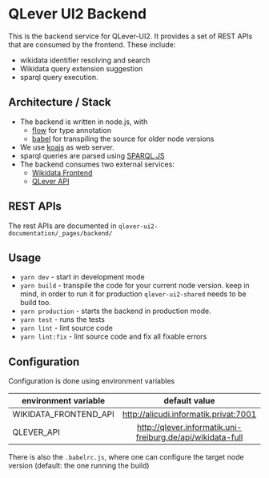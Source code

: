 # QLever UI2 Backend

This is the backend service for QLever-UI2. 
It provides a set of REST APIs that are consumed by the frontend. These include:
  - wikidata identifier resolving and search
  - Wikidata query extension suggestion
  - sparql query execution.

## Architecture / Stack
- The backend is written in node.js, with
  - [flow](https://flow.org/) for type annotation
  - [babel](https://babeljs.io/) for transpiling the source for older node versions
- We use [koajs](https://koajs.com/) as web server. 
- sparql queries are parsed using [SPARQL.JS](https://github.com/RubenVerborgh/SPARQL.js)
- The backend consumes two external services:
  - [Wikidata Frontend](https://github.com/joka921/WikidataFrontend)
  - [QLever API](https://github.com/ad-freiburg/QLever)

## REST APIs
The rest APIs are documented in `qlever-ui2-documentation/_pages/backend/`

## Usage
-   `yarn dev` - start in development mode
-   `yarn build` - transpile the code for your current node version. keep in mind, in order to run it for production `qlever-ui2-shared` needs to be build too.
-   `yarn production` - starts the backend in production mode.
-   `yarn test` - runs the tests
- `yarn lint` - lint source code
- `yarn lint:fix` - lint source code and fix all fixable errors

## Configuration
Configuration is done using environment variables

| environment variable   | default value                                              |
| --------------------- |:------------------------------------------------------:|
| WIKIDATA_FRONTEND_API  | http://alicudi.informatik.privat:7001                      |
| QLEVER_API             | http://qlever.informatik.uni-freiburg.de/api/wikidata-full |

There is also the `.babelrc.js`, where one can configure the target node version (default: the one running the build)



